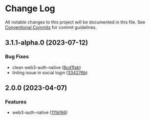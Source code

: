 # Change Log

All notable changes to this project will be documented in this file.
See [Conventional Commits](https://conventionalcommits.org) for commit guidelines.

## 3.1.1-alpha.0 (2023-07-12)


### Bug Fixes

* clean web3-auth-native ([8cd1fab](https://github.com/bcnmy/biconomy-client-sdk/commit/8cd1fab6bc4864b87b0ef33ce505c2e4e28b63d4))
* linting issue in social login ([334276b](https://github.com/bcnmy/biconomy-client-sdk/commit/334276b70e66bac576b83c1910a9890a8a451b42))




## 2.0.0 (2023-04-07)


### Features

* web3-auth-native ([111bf66](https://github.com/bcnmy/biconomy-client-sdk/commit/111bf66134b8519b934895fe51082d22c8805e65))
